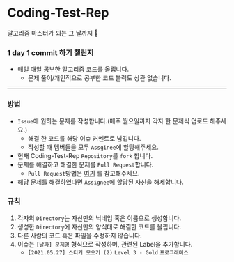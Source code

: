 # Coding-Test-Rep
알고리즘 마스터가 되는 그 날까지 🤩

### 1 day 1 commit 하기 챌린지
* 매일 매일 공부한 알고리즘 코드를 올립니다.
  * 문제 풀이/개인적으로 공부한 코드 블럭도 상관 없습니다.
-----
### 방법
* `Issue`에 원하는 문제를 작성합니다.(매주 월요일까지 각자 한 문제씩 업로드 해주세요.)
  * 해결 한 코드를 해당 이슈 커멘트로 남깁니다.
  * 작성할 때 멤버들을 모두 `Assginee`에 할당해주세요.
* 현재 Coding-Test-Rep `Repository`를 `fork` 합니다.
* 문제를 해결하고 해결한 문제를 `Pull Request`합니다.
  * `Pull Request`방법은 [여기](https://chanhuiseok.github.io/posts/git-3/) 를 참고해주세요.
* 해당 문제를 해결하였다면 `Assignee`에 할당된 자신을 해제합니다.

### 규칙
1. 각자의 `Directory`는 자신만의 닉네임 혹은 이름으로 생성합니다.
2. 생성한 `Directory`에 자신만의 양식대로 해결한 코드를 올립니다.
3. 다른 사람의 코드 혹은 파일을 수정하지 않습니다.
4. 이슈는 `[날짜] 문제명` 형식으로 작성하며, 관련된 Label을 추가합니다.
   * `[2021.05.27] 스티커 모으기 (2)` `Level 3 - Gold` `프로그래머스`
